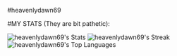 #heavenlydawn69


#MY STATS (They are bit pathetic):

![heavenlydawn69's Stats](https://github-readme-stats.vercel.app/api?username=heavenlydawn69&theme=vue-dark&show_icons=true&hide_border=true&count_private=true)
![heavenlydawn69's Streak](https://github-readme-streak-stats.herokuapp.com/?user=heavenlydawn69&theme=vue-dark&hide_border=true)
![heavenlydawn69's Top Languages](https://github-readme-stats.vercel.app/api/top-langs/?username=heavenlydawn69&theme=vue-dark&show_icons=true&hide_border=true&layout=compact)
